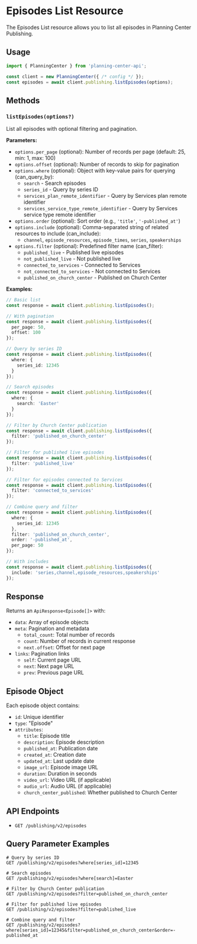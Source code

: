 # Episodes List Resource

The Episodes List resource allows you to list all episodes in Planning Center Publishing.

## Usage

```typescript
import { PlanningCenter } from 'planning-center-api';

const client = new PlanningCenter({ /* config */ });
const episodes = await client.publishing.listEpisodes(options);
```

## Methods

### `listEpisodes(options?)`

List all episodes with optional filtering and pagination.

**Parameters:**
- `options.per_page` (optional): Number of records per page (default: 25, min: 1, max: 100)
- `options.offset` (optional): Number of records to skip for pagination
- `options.where` (optional): Object with key-value pairs for querying (can_query_by):
  - `search` - Search episodes
  - `series_id` - Query by series ID
  - `services_plan_remote_identifier` - Query by Services plan remote identifier
  - `services_service_type_remote_identifier` - Query by Services service type remote identifier
- `options.order` (optional): Sort order (e.g., `'title'`, `'-published_at'`)
- `options.include` (optional): Comma-separated string of related resources to include (can_include):
  - `channel`, `episode_resources`, `episode_times`, `series`, `speakerships`
- `options.filter` (optional): Predefined filter name (can_filter):
  - `published_live` - Published live episodes
  - `not_published_live` - Not published live
  - `connected_to_services` - Connected to Services
  - `not_connected_to_services` - Not connected to Services
  - `published_on_church_center` - Published on Church Center

**Examples:**

```typescript
// Basic list
const response = await client.publishing.listEpisodes();

// With pagination
const response = await client.publishing.listEpisodes({
  per_page: 50,
  offset: 100
});

// Query by series ID
const response = await client.publishing.listEpisodes({
  where: {
    series_id: 12345
  }
});

// Search episodes
const response = await client.publishing.listEpisodes({
  where: {
    search: 'Easter'
  }
});

// Filter by Church Center publication
const response = await client.publishing.listEpisodes({
  filter: 'published_on_church_center'
});

// Filter for published live episodes
const response = await client.publishing.listEpisodes({
  filter: 'published_live'
});

// Filter for episodes connected to Services
const response = await client.publishing.listEpisodes({
  filter: 'connected_to_services'
});

// Combine query and filter
const response = await client.publishing.listEpisodes({
  where: {
    series_id: 12345
  },
  filter: 'published_on_church_center',
  order: '-published_at',
  per_page: 50
});

// With includes
const response = await client.publishing.listEpisodes({
  include: 'series,channel,episode_resources,speakerships'
});
```

## Response

Returns an `ApiResponse<Episode[]>` with:
- `data`: Array of episode objects
- `meta`: Pagination and metadata
  - `total_count`: Total number of records
  - `count`: Number of records in current response
  - `next.offset`: Offset for next page
- `links`: Pagination links
  - `self`: Current page URL
  - `next`: Next page URL
  - `prev`: Previous page URL

## Episode Object

Each episode object contains:
- `id`: Unique identifier
- `type`: "Episode"
- `attributes`:
  - `title`: Episode title
  - `description`: Episode description
  - `published_at`: Publication date
  - `created_at`: Creation date
  - `updated_at`: Last update date
  - `image_url`: Episode image URL
  - `duration`: Duration in seconds
  - `video_url`: Video URL (if applicable)
  - `audio_url`: Audio URL (if applicable)
  - `church_center_published`: Whether published to Church Center

## API Endpoints

- `GET /publishing/v2/episodes`

## Query Parameter Examples

```
# Query by series ID
GET /publishing/v2/episodes?where[series_id]=12345

# Search episodes
GET /publishing/v2/episodes?where[search]=Easter

# Filter by Church Center publication
GET /publishing/v2/episodes?filter=published_on_church_center

# Filter for published live episodes
GET /publishing/v2/episodes?filter=published_live

# Combine query and filter
GET /publishing/v2/episodes?where[series_id]=12345&filter=published_on_church_center&order=-published_at
```
